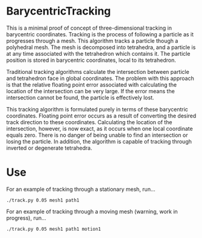 # BarycentricTracking
This is a minimal proof of concept of three-dimensional tracking in barycentric coordinates.
Tracking is the process of following a particle as it progresses through a mesh.
This algorithm tracks a particle though a polyhedral mesh.
The mesh is decomposed into tetrahedra, and a particle is at any time associated with the tetrahedron which contains it.
The particle position is stored in barycentric coordinates, local to its tetrahedron.

Traditional tracking algorithms calculate the intersection between particle and tetrahedron face in global coordinates.
The problem with this approach is that the relative floating point error associated with calculating the location of the intersection can be very large.
If the error means the intersection cannot be found, the particle is effectively lost.

This tracking algorithm is formulated purely in terms of these barycentric coordinates.
Floating point error occurs as a result of converting the desired track direction to these coordinates.
Calculating the location of the intersection, however, is now exact, as it occurs when one local coordinate equals zero.
There is no danger of being unable to find an intersection or losing the particle.
In addition, the algorithm is capable of tracking through inverted or degenerate tetrahedra.

# Use
For an example of tracking through a stationary mesh, run...

    ./track.py 0.05 mesh1 path1
    
For an example of tracking through a moving mesh (warning, work in progress), run...

    ./track.py 0.05 mesh1 path1 motion1
